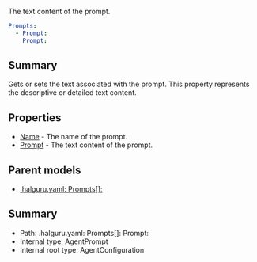 <!--
title: Prompt
description: The text content of the prompt.
version: 1.0.0+62a79eb7c455dc244ea9db083fc0bfdac5d67dd0
generated: true
date: 2025-03-29T15:15:57Z
node: This file is generated by the command-line program: `halguru manual --generate-docs`
-->


The text content of the prompt.

```yaml
Prompts:
  - Prompt:
    Prompt:
```

## Summary

Gets or sets the text associated with the prompt.
This property represents the descriptive or detailed text content.

## Properties

* [Name]((halguru)-prompts-list-name.md) - The name of the prompt.
* [Prompt]((halguru)-prompts-list-prompt.md) - The text content of the prompt.

## Parent models

* [.halguru.yaml: Prompts[]:]((halguru)-prompts-list.md)
## Summary

* Path: .halguru.yaml: Prompts[]: Prompt:
* Internal type: AgentPrompt
* Internal root type: AgentConfiguration
